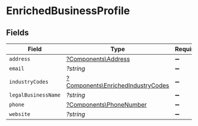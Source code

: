 # EnrichedBusinessProfile


## Fields

| Field                                                                                 | Type                                                                                  | Required                                                                              | Description                                                                           | Example                                                                               |
| ------------------------------------------------------------------------------------- | ------------------------------------------------------------------------------------- | ------------------------------------------------------------------------------------- | ------------------------------------------------------------------------------------- | ------------------------------------------------------------------------------------- |
| `address`                                                                             | [?Components\Address](../../Models/Components/Address.md)                             | :heavy_minus_sign:                                                                    | N/A                                                                                   |                                                                                       |
| `email`                                                                               | *?string*                                                                             | :heavy_minus_sign:                                                                    | N/A                                                                                   | jordan.lee@classbooker.dev                                                            |
| `industryCodes`                                                                       | [?Components\EnrichedIndustryCodes](../../Models/Components/EnrichedIndustryCodes.md) | :heavy_minus_sign:                                                                    | N/A                                                                                   |                                                                                       |
| `legalBusinessName`                                                                   | *?string*                                                                             | :heavy_minus_sign:                                                                    | N/A                                                                                   |                                                                                       |
| `phone`                                                                               | [?Components\PhoneNumber](../../Models/Components/PhoneNumber.md)                     | :heavy_minus_sign:                                                                    | N/A                                                                                   |                                                                                       |
| `website`                                                                             | *?string*                                                                             | :heavy_minus_sign:                                                                    | N/A                                                                                   |                                                                                       |